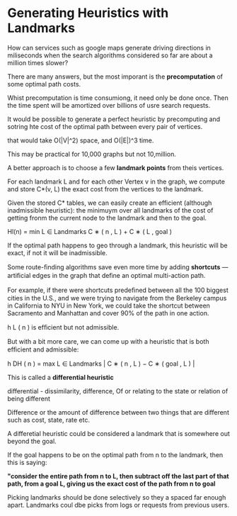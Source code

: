 # Generating Heuristics with Landmarks 

How can services such as google maps generate driving directions in miliseconds when the search algorithms considered so far are about a million times slower? 

There are many answers, but the most imporant is the **precomputation** of some optimal path costs. 

Whist precomputation is time consumiong, it need only be done once. Then the time spent will be amortized over billions of usre search requests. 

It would be possible to generate a perfect heuristic by precomputing and sotring hte cost of the optimal path between every pair of vertices. 

that would take O(|V|^2) space, and O(|E|)^3 time.

This may be practical for 10,000 graphs but not 10,million. 


A better approach is to choose a few **landmark points** from theis vertices. 

For each landmark L and for each other Vertex v in the graph, we compute and store C*(v, L) the exact cost from the vertices to the landmark. 

Given the stored C* tables, we can easily create an efficient (although inadmissible heuristic): the minimuym over all landmarks of the cost of getting fronm the current node to the landmark and then to the goal. 

Hl(n) = min L ∈ Landmarks C ∗ ( n , L ) + C ∗ ( L , goal )

If the optimal path happens to geo through a landmark, this heuristic will be exact, if not it will be inadmissible. 

Some route-ﬁnding algorithms save even more time by adding **shortcuts** —artiﬁcial edges in the graph that deﬁne an optimal multi-action path. 

For example, if there were shortcuts predeﬁned between all the 100 biggest cities in the U.S., and we were trying to navigate from the Berkeley campus in California to NYU in New York, we could take the shortcut between Sacramento and Manhattan and cover 90% of the path in one action. 

h L ( n ) is efﬁcient but not admissible.

 But with a bit more care, we can come up with a heuristic that is both efﬁcient and admissible: 

h DH ( n ) = max L ∈ Landmarks | C ∗ ( n , L ) − C ∗ ( goal , L ) |

This is called a **differential heuristic** 

differential - dissimilarity, difference, Of or relating to the state or relation of being different

Difference or the amount of difference between two things that are different such as cost, state, rate etc. 

A differetial heuristic could be considered a landmark that is somewhere out beyond the goal. 

If the goal happens to be on the optimal path from n to the landmark, then this is saying:

**"consider the entire path from n to L, then subtract off the last part of that path, from a goal L, giving us the exact cost of the path from n to goal**

Picking landmarks should be done selectively so they a spaced far enough apart. Landmarks coul dbe picks from logs or requests from previous users. 

